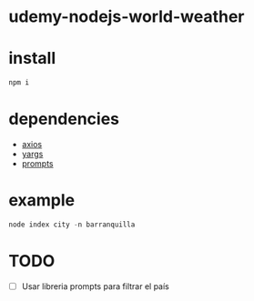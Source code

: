 # udemy-nodejs-world-weather

# install

```js
npm i
```

# dependencies

-   [axios](https://www.npmjs.com/package/axios)
-   [yargs](https://www.npmjs.com/package/yargs)
-   [prompts](https://www.npmjs.com/package/prompts)

# example

```js
node index city -n barranquilla
```

# TODO

<!-- prettier-ignore -->
- [ ] Usar libreria prompts para filtrar el país

